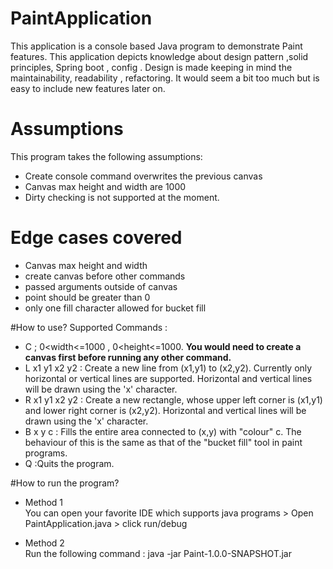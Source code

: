 # PaintApplication

This application is a console based Java program to demonstrate Paint features. This application depicts knowledge about design pattern ,solid principles, Spring boot , config . 
Design is made keeping in mind the maintainability, readability , refactoring. It would seem a bit too much but is easy to include new features later on.    

# Assumptions

This program takes the following assumptions:
- Create console command overwrites the previous canvas
- Canvas max height and width are 1000
- Dirty checking is not supported at the moment.

# Edge cases covered
- Canvas max height and width
- create canvas before other commands
- passed arguments outside of canvas
- point should be greater than 0
- only one fill character allowed for bucket fill

#How to use?
Supported Commands :
- C <width> <height> ; 0<width<=1000 , 0<height<=1000. **You would need to create a canvas first before running any other command.**
- L x1 y1 x2 y2 : Create a new line from (x1,y1) to (x2,y2). Currently only horizontal or vertical lines are supported. Horizontal and vertical lines will be drawn using the 'x' character.
- R x1 y1 x2 y2 : Create a new rectangle, whose upper left corner is (x1,y1) and lower right corner is (x2,y2). Horizontal and vertical lines will be drawn using the 'x' character.
- B x y c : Fills the entire area connected to (x,y) with \"colour\" c. The behaviour of this is the same as that of the \"bucket fill\" tool in paint programs.
- Q :Quits the program. 

#How to run the program?
- Method 1 \
  You can open your favorite IDE which supports java programs > Open PaintApplication.java > click run/debug
  
- Method 2 \
  Run the following command : java -jar Paint-1.0.0-SNAPSHOT.jar